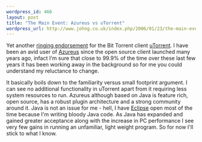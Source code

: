```yaml
--- 
wordpress_id: 466
layout: post
title: "The Main Event: Azureus vs uTorrent"
wordpress_url: http://www.johng.co.uk/index.php/2006/01/23/the-main-event-azureus-vs-utorrent/
---
```

Yet another <a href="http://www.gambituk.com/2006/01/22/utorrent-great-bittorrent-client/">ringing endorsement</a> for the Bit Torrent client <a href="http://www.utorrent.com/">uTorrent</a>. I have been an avid user of <a href="http://azureus.sf.net">Azureus</a> since the open source client launched many years ago, infact I'm sure that close to 99.9% of the time over these last few years it has been working away in the background so for me you could understand my reluctance to change.

It basically boils down to the familiarity versus small footprint argument. I can see no additional functionality in uTorrent apart from it requiring less system resources to run. Azureus although based on Java is feature rich, open source, has a robust plugin architecture and a strong community around it.
Java is not an issue for me - hell, I have <a href="http://www.eclipse.org">Eclipse</a> open most of the time because I'm writing bloody Java code. As Java has expanded and gained greater acceptance along with the increase in PC performance I see very few gains in running an unfamiliar, light weight program.
So for now I'll stick to what I know.

